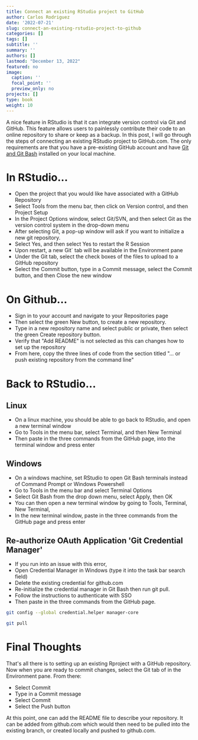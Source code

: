 ```yaml
---
title: Connect an existing RStudio project to GitHub
author: Carlos Rodriguez
date: '2022-07-21'
slug: connect-an-existing-rstudio-project-to-github
categories: []
tags: []
subtitle: ''
summary: ''
authors: []
lastmod: "December 13, 2022"
featured: no
image:
  caption: ''
  focal_point: ''
  preview_only: no
projects: []
type: book
weight: 10
---
```


A nice feature in RStudio is that it can integrate version control via Git and GitHub. This feature allows users to painlessly contribute their code to an online repository to share or keep as a backup. In this post, I will go through the steps of connecting an existing RStudio project to GitHub.com. The only requirements are that you have a pre-existing GitHub account and have [Git and Git Bash](https://git-scm.com/downloads) installed on your local machine.


# In RStudio...
- Open the project that you would like have associated with a GitHub Repository
- Select Tools from the menu bar, then click on Version control, and then Project Setup
- In the Project Options window, select Git/SVN, and then select Git as the version control system in the drop-down menu
- After selecting Git, a pop-up window will ask if you want to initialize a new git repository. 
- Select Yes, and then select Yes to restart the R Session
- Upon restart, a new Git` tab will be available in the Environment pane
- Under the Git tab, select the check boxes of the files to upload to a GitHub repository
- Select the Commit button, type in a Commit message, select the Commit button, and then Close the new window

# On Github...
- Sign in to your account and navigate to your Repositories page
- Then select the green New button, to create a new repository.
- Type in a new repository name and select public or private, then select the green Create repository button.
- Verify that "Add README" is not selected as this can changes how to set up the repository
- From here, copy the three lines of code from the section titled "... or push existing repository from the command line"

# Back to RStudio...
## Linux
- On a linux machine, you should be able to go back to RStudio, and open a new terminal window
- Go to Tools in the menu bar, select Terminal, and then New Terminal
- Then paste in the three commands from the GitHub page, into the terminal window and press enter

## Windows
- On a windows machine, set RStudio to open Git Bash terminals instead of Command Prompt or Windows Powershell
- Go to Tools in the menu bar and select Terminal Options
- Select Git Bash from the drop down menu, select Apply, then OK
- You can then open a new terminal window by going to Tools, Terminal, New Terminal, 
- In the new terminal window, paste in the three commands from the GitHub page and press enter

## Re-authorize OAuth Application 'Git Credential Manager'
- If you run into an issue with this error,
- Open Credential Manager in Windows (type it into the task bar search field)
- Delete the existing credential for github.com
- Re-initialize the credential manager in Git Bash then run git pull.
- Follow the instructions to authenticate with SSO
- Then paste in the three commands from the GitHub page.

```bash
git config --global credential.helper manager-core

git pull
```

# Final Thoughts
That's all there is to setting up an existing Rproject with a GitHub repository. Now when you are ready to commit changes, select the Git tab of in the Environment pane. From there:
- Select Commit
- Type in a Commit message
- Select Commit
- Select the Push button

At this point, one can add the README file to describe your repository. It can be added from github.com which would then need to be pulled into the existing branch, or created locally and pushed to github.com.


